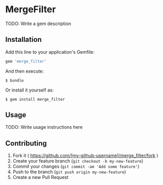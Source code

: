 # MergeFilter

TODO: Write a gem description

## Installation

Add this line to your application's Gemfile:

```ruby
gem 'merge_filter'
```

And then execute:

    $ bundle

Or install it yourself as:

    $ gem install merge_filter

## Usage

TODO: Write usage instructions here

## Contributing

1. Fork it ( https://github.com/[my-github-username]/merge_filter/fork )
2. Create your feature branch (`git checkout -b my-new-feature`)
3. Commit your changes (`git commit -am 'Add some feature'`)
4. Push to the branch (`git push origin my-new-feature`)
5. Create a new Pull Request
